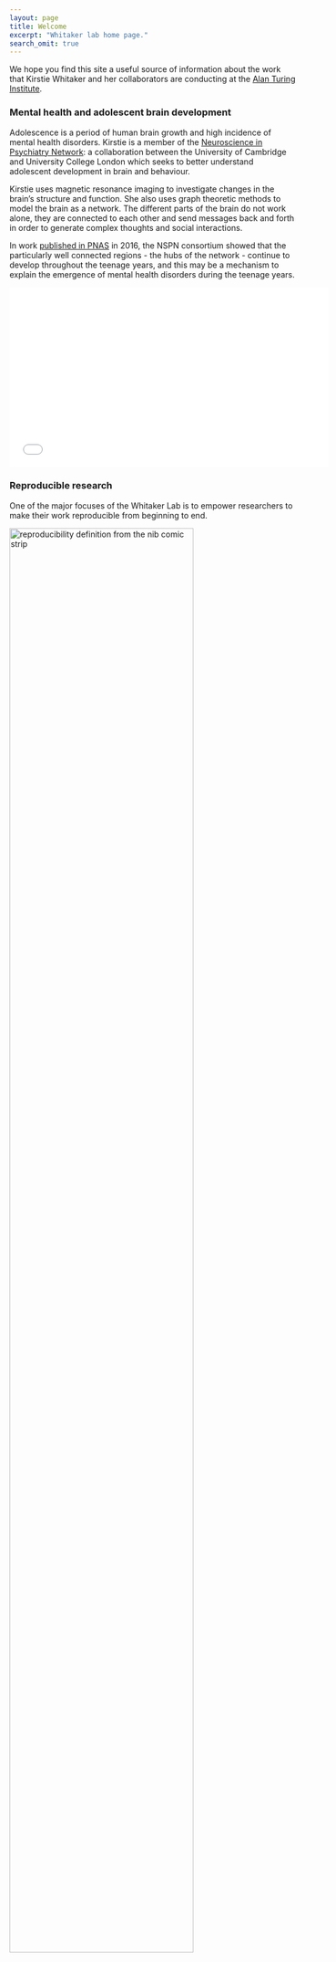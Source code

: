 ```yaml
---
layout: page
title: Welcome
excerpt: "Whitaker lab home page."
search_omit: true
---
```


We hope you find this site a useful source of information about the work that Kirstie Whitaker and her collaborators are conducting at the [Alan Turing Institute](https://www.turing.ac.uk/).

### Mental health and adolescent brain development

Adolescence is a period of human brain growth and high incidence of mental health disorders. Kirstie is a member of the [Neuroscience in Psychiatry Network](http://nspn.org.uk): a collaboration between the University of Cambridge and University College London which seeks to better understand adolescent development in brain and behaviour.

Kirstie uses magnetic resonance imaging to investigate changes in the brain’s structure and function. She also uses graph theoretic methods to model the brain as a network. The different parts of the brain do not work alone, they are connected to each other and send messages back and forth in order to generate complex thoughts and social interactions.

In work [published in PNAS](http://dx.doi.org/10.1073/pnas.1601745113) in 2016, the NSPN consortium showed that the particularly well connected regions - the hubs of the network - continue to develop throughout the teenage years, and this may be a mechanism to explain the emergence of mental health disorders during the teenage years.

<iframe width="560" height="315" src="//www.youtube.com/embed/ztm2knaLBFc" frameborder="0"> </iframe>

### Reproducible research

One of the major focuses of the Whitaker Lab is to empower researchers to make their work reproducible from beginning to end.

<a href="https://thenib.com/repeat-after-me">
  <img alt="reproducibility definition from the nib comic strip"
       src="https://thenib.imgix.net/usq/a81ad36e-ecfe-46e2-9710-ab4d77d97a09/repeat-after-me-004-c4c849.jpeg?auto=compress,format"
       width="80%" >
</a>

*Panel from [Repeat After Me](https://thenib.com/repeat-after-me), by [Maki Naro](https://thenib.com/maki-naro).*

Reproducible research is work that can be independently verified. In practise it means sharing the data and the code that were used to generate scientific results. Without the evidence of what was done, journal articles are simply nice, interesting stories. All readers, not just collaborators or the original authors, must be able to check published research.

This comic strip, [Repeat After Me](https://thenib.com/repeat-after-me), by [Maki Naro](https://thenib.com/maki-naro) for [The Nib](https://thenib.com/) is a really wonderful explanation of the incentive structure in academic research and how it has contributed to the current reproducibility crisis.

### Working Open

If all research is published reproducibly the scientific community as a whole will benefit. We will be more efficient: the current system requires too much time spent reinventing the wheel.

At the Whitaker Lab we're committed to working open. We believe that by sharing our code, documentation, data (where possible) and works in progress we will be faster at answer the important questions of adolescent brain development and mental health challenges.

You can read more about working open through Mozilla's [Open Leadership Training](https://mozilla.github.io/leadership-training/) program.

### Contact

You can contact Kirstie at [kwhitaker@turing.ac.uk](mailto:kwhitaker@turing.ac.uk) or on twitter [@kirstie_j](https://twitter.com/kirstie_j).

The lab tweets [@Whitaker_Lab](https://twitter.com/Whitaker_Lab). Give us a follow and let us know what you think.

You're very welcome to contact us via [GitHub](https://github.com/whitakerlab) too. Check out the issues at the lab's [project management](https://github.com/WhitakerLab/WhitakerLabProjectManagement/issues) repository. You may be able to help us out!

This website is hosted via [GitHub pages](https://github.com/WhitakerLab/whitakerlab.github.io). If you see any typos or other mistakes please let us know...or file a pull request with your edits.


<!---
Commented out the code to list recent posts. Might be useful again one day in the future!
<ul class="post-list">
{% for post in site.posts limit:10 %}
  <li><article><a href="{{ site.url }}{{ post.url }}">{{ post.title }} <span class="entry-date"><time datetime="{{ post.date | date_to_xmlschema }}">{{ post.date | date: "%B %d, %Y" }}</time></span>{% if post.excerpt %} <span class="excerpt">{{ post.excerpt | remove: '\[ ... \]' | remove: '\( ... \)' | markdownify | strip_html | strip_newlines | escape_once }}</span>{% endif %}</a></article></li>
{% endfor %}
</ul>
-->
